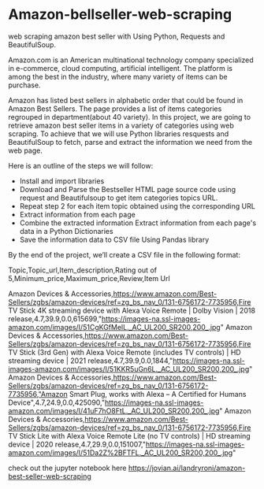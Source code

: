 # Amazon-bellseller-web-scraping
web scraping amazon best seller with Using Python,  Requests and BeautifulSoup.

Amazon.com is an American multinational technology company specialized in e-commerce, cloud computing, artificial intelligent. The platform is among the best in the industry, where many variety of items can be purchase.

Amazon has listed best sellers in alphabetic order that could be found in Amazon Best Sellers. The page provides a list of items categories regrouped in department(about 40 variety). In this project, we are going to retrieve amazon best seller items in a variety of categories using web scraping. To achieve that we will use Python libraries resquests and BeautifulSoup to fetch, parse and extract the information we need from the web page.

Here is an outline of the steps we will follow:

- Install and import libraries
- Download and Parse the Bestseller HTML page source code using request and Beautifulsoup to get item categories topics URL.
- Repeat step 2 for each item topic obtained using the corresponding URL
- Extract information from each page
- Combine the extracted information Extract information from each page's data in a Python Dictionaries
- Save the information data to CSV file Using Pandas library

By the end of the project, we’ll create a CSV file in the following format:

Topic,Topic_url,Item_description,Rating out of 5,Minimum_price,Maximum_price,Review,Item Url

Amazon Devices & Accessories,https://www.amazon.com/Best-Sellers/zgbs/amazon-devices/ref=zg_bs_nav_0/131-6756172-7735956,Fire TV Stick 4K streaming device with Alexa Voice Remote | Dolby Vision | 2018 release,4.7,39.9,0.0,615699,"https://images-na.ssl-images-amazon.com/images/I/51CgKGfMelL._AC_UL200_SR200,200_.jpg"
Amazon Devices & Accessories,https://www.amazon.com/Best-Sellers/zgbs/amazon-devices/ref=zg_bs_nav_0/131-6756172-7735956,Fire TV Stick (3rd Gen) with Alexa Voice Remote (includes TV controls) | HD streaming device | 2021 release,4.7,39.9,0.0,1844,"https://images-na.ssl-images-amazon.com/images/I/51KKR5uGn6L._AC_UL200_SR200,200_.jpg"
Amazon Devices & Accessories,https://www.amazon.com/Best-Sellers/zgbs/amazon-devices/ref=zg_bs_nav_0/131-6756172-7735956,"Amazon Smart Plug, works with Alexa – A Certified for Humans Device",4.7,24.9,0.0,425090,"https://images-na.ssl-images-amazon.com/images/I/41uF7hO8FtL._AC_UL200_SR200,200_.jpg"
Amazon Devices & Accessories,https://www.amazon.com/Best-Sellers/zgbs/amazon-devices/ref=zg_bs_nav_0/131-6756172-7735956,Fire TV Stick Lite with Alexa Voice Remote Lite (no TV controls) | HD streaming device | 2020 release,4.7,29.9,0.0,151007,"https://images-na.ssl-images-amazon.com/images/I/51Da2Z%2BFTFL._AC_UL200_SR200,200_.jpg"

check out the jupyter notebook here https://jovian.ai/landryroni/amazon-best-seller-web-scraping

